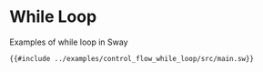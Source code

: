 # While Loop

Examples of while loop in Sway

```sway
{{#include ../examples/control_flow_while_loop/src/main.sw}}
```
